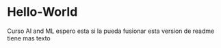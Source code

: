 # Hello-World
Curso AI and ML
espero esta si la pueda fusionar
esta version de readme tiene mas texto
